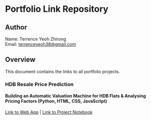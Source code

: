 # Portfolio Link Repository

## Author
Name: Terrence Yeoh Zhirong  
Email: terrenceyeoh38@gmail.com


## Overview
This document contains the links to all portfolio projects.

### HDB Resale Price Prediction
#### Building an Automatic Valuation Machine for HDB Flats & Analysing Pricing Factors (Python, HTML, CSS, JavaScript)
[Link to Web App](https://beanshaped.pythonanywhere.com/) | [Link to Project Notebook](https://beanshaped.github.io/HDB_Resale_Price_Prediction.html)
